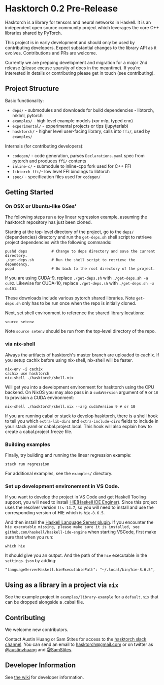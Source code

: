 # Hasktorch 0.2 Pre-Release

Hasktorch is a library for tensors and neural networks in Haskell. It is an independent open source community project which leverages the core C++ libraries shared by PyTorch.

This project is in early development and should only be used by contributing developers. Expect substantial changes to the library API as it evolves. Contributions and PRs are welcome.

Currently we are prepping development and migration for a major 2nd release (please excuse sparsity of docs in the meantime). If you're interested in details or contributing please get in touch (see contributing).

## Project Structure

Basic functionality:

- `deps/` - submodules and downloads for build dependencies - libtorch, mklml, pytorch
- `examples/` - high level example models (xor mlp, typed cnn)
- `experimental/` - experimental projects or tips (jupyterlab)
- `hasktorch/` - higher level user-facing library, calls into `ffi/`, used by `examples/`

Internals (for contributing developers):

- `codegen/` - code generation, parses `Declarations.yaml` spec from pytorch and produces `ffi/` contents
- `inline-c/` - submodule to inline-cpp fork used for C++ FFI
- `libtorch-ffi/`- low level FFI bindings to libtorch
- `spec/` - specification files used for `codegen/`


## Getting Started

### On OSX or Ubuntu-like OSes'

The following steps run a toy linear regression example, assuming the hasktorch repository has just been cloned.

Starting at the top-level directory of the project, go to the `deps/` (dependencies) directory and run the `get-deps.sh` shell script to retrieve project dependencies with the following commands:

```
pushd deps           # Change to deps directory and save the current directory.
./get-deps.sh        # Run the shell script to retrieve the dependency. 
popd                 # Go back to the root directory of the project.
```

If you are using CUDA-9, replace `./get-deps.sh` with `./get-deps.sh -a cu92`. Likewise for CUDA-10, replace `./get-deps.sh` with `./get-deps.sh -a cu101`.

These downloads include various pytorch shared libraries. Note `get-deps.sh` only has to be run once when the repo is initially cloned.

Next, set shell environment to reference the shared library locations:


```
source setenv
```

Note `source setenv` should be run from the top-level directory of the repo.

### via nix-shell

Always the artifacts of hasktorch's master branch are uploaded to cachix.
If you setup cachix before using nix-shell, nix-shell will be faster.

```
nix-env -i cachix
cachix use hasktorch
nix-shell ./hasktorch/shell.nix
```

Will get you into a development environment for hasktorch using the CPU backend.
On NixOS you may also pass in a `cudaVersion` argument of `9` or `10` to provision a CUDA environment:

```
nix-shell ./hasktorch/shell.nix --arg cudaVersion 9 # or 10
```

If you are running cabal or stack to develop hasktorch, there is a shell hook to tell you which `extra-lib-dirs` and `extra-include-dirs` fields to include in your stack.yaml or cabal.project.local. This hook will also explain how to create a cabal.project.freeze file.

### Building examples

Finally, try building and running the linear regression example:

```
stack run regression
```

For additional examples, see the `examples/` directory.

### Set up development environement in VS Code.
If you want to develop the project in VS Code and get Haskell Tooling support,
you will need to install [HIE(Haskell IDE Enginer)](https://github.com/haskell/haskell-ide-engine).
Since this project uses the resolver version `lts-14.7`, so you will need to 
install and use the corresponding version of HIE which is `hie-8.6.5`.

And then install the [Haskell Language Server plugin](https://marketplace.visualstudio.com/items?itemName=alanz.vscode-hie-server). If you encounter the `hie executable missing, please make sure it is installed, see github.com/haskell/haskell-ide-engine` when starting VSCode,
first make sure that when you run:
```
which hie
```
It should give you an output.
And the path of the `hie` executable in the `settings.json` by adding:
```
"languageServerHaskell.hieExecutablePath": "~/.local/bin/hie-8.6.5",
``` 


## Using as a library in a project via `nix`

See the example project in `examples/library-example` for a `default.nix` that can be dropped alongside a .cabal file.


## Contributing

We welcome new contributors.

Contact Austin Huang or Sam Stites for access to the [hasktorch slack channel][slack]. You can send an email to [hasktorch@gmail.com][email] or on twitter as [@austinvhuang][austin-twitter] and [@SamStites][sam-twitter].

[email]:mailto:hasktorch@gmail.com
[austin-twitter]:https://twitter.com/austinvhuang
[sam-twitter]:https://twitter.com/samstites
[slack]:https://hasktorch.slack.com
[gitter-dh]:https://gitter.im/dataHaskell/Lobby

## Developer Information

See [the wiki](https://github.com/hasktorch/hasktorch/wiki) for developer information.
